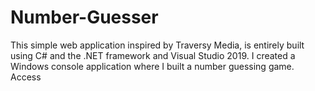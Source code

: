 # Number-Guesser
This simple web application inspired by Traversy Media, is entirely built using C# and the .NET framework and Visual Studio 2019. I created a Windows console application where I  built a number guessing game. Access

